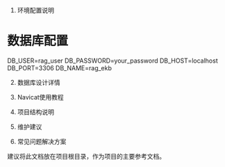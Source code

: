 1. 环境配置说明
# 数据库配置
DB_USER=rag_user
DB_PASSWORD=your_password
DB_HOST=localhost
DB_PORT=3306
DB_NAME=rag_ekb


2. 数据库设计详情



3. Navicat使用教程
4. 项目结构说明
5. 维护建议
6. 常见问题解决方案

建议将此文档放在项目根目录，作为项目的主要参考文档。